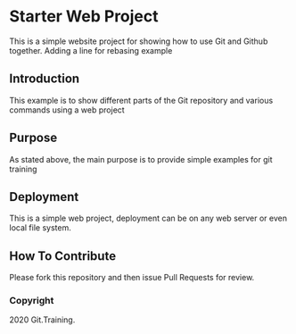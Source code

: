 # Starter Web Project

This is a simple website project for showing how to use Git and Github together. Adding a line for rebasing example

## Introduction

This example is to show different parts of the Git repository and various commands using a web project

## Purpose

As stated above, the main purpose is to provide simple examples for git training

## Deployment

This is a simple web project, deployment can be on any web server or even local file system.

## How To Contribute

Please fork this repository and then issue Pull Requests for review.

### Copyright

2020 Git.Training.